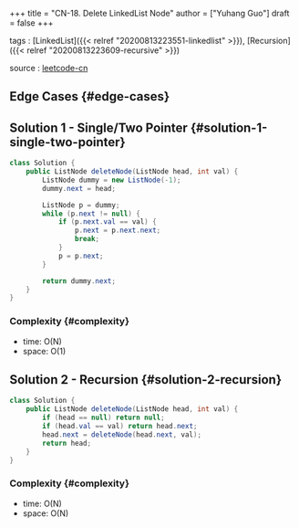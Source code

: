 +++
title = "CN-18. Delete LinkedList Node"
author = ["Yuhang Guo"]
draft = false
+++

tags
: [LinkedList]({{< relref "20200813223551-linkedlist" >}}), [Recursion]({{< relref "20200813223609-recursive" >}})

source
: [leetcode-cn](https://leetcode-cn.com/problems/shan-chu-lian-biao-de-jie-dian-lcof/)


## Edge Cases {#edge-cases}


## Solution 1 - Single/Two Pointer {#solution-1-single-two-pointer}

```java
class Solution {
    public ListNode deleteNode(ListNode head, int val) {
        ListNode dummy = new ListNode(-1);
        dummy.next = head;

        ListNode p = dummy;
        while (p.next != null) {
            if (p.next.val == val) {
                p.next = p.next.next;
                break;
            }
            p = p.next;
        }

        return dummy.next;
    }
}
```


### Complexity {#complexity}

-   time: O(N)
-   space: O(1)


## Solution 2 - Recursion {#solution-2-recursion}

```java
class Solution {
    public ListNode deleteNode(ListNode head, int val) {
        if (head == null) return null;
        if (head.val == val) return head.next;
        head.next = deleteNode(head.next, val);
        return head;
    }
}
```


### Complexity {#complexity}

-   time: O(N)
-   space: O(N)
